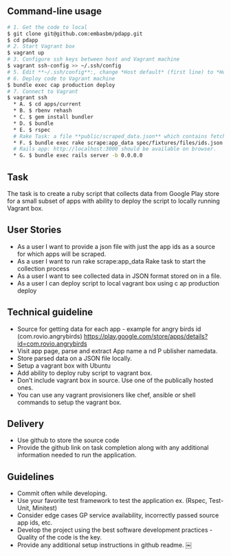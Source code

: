 ## Command-line usage

``` sh
# 1. Get the code to local
$ git clone git@github.com:embasbm/pdapp.git
$ cd pdapp
# 2. Start Vagrant box
$ vagrant up
# 3. Configure ssh keys between host and Vagrant machine
$ vagrant ssh-config >> ~/.ssh/config
# 5. Edit **~/.ssh/config**:, change *Host default* (first line) to *Host vagrant*
# 6. Deploy code to Vagrant machine
$ bundle exec cap production deploy
# 7. Connect to Vagrant
$ vagrant ssh
  * A. $ cd apps/current
  * B. $ rbenv rehash
  * C. $ gem install bundler
  * D. $ bundle
  * E. $ rspec
  # Rake Task: a file **public/scraped_data.json** which contains fetched data about apps.
  * F. $ bundle exec rake scrape:app_data spec/fixtures/files/ids.json
  # Rails app: http://localhost:3000 should be available on browser.
  * G. $ bundle exec rails server -b 0.0.0.0
```

## Task
The task is to create a ruby script that collects data from Google Play store for a small subset of apps with ability to deploy the script to locally running Vagrant box.

## User Stories
* As a user I want to provide a json file with just the app ids as a source for which apps will be scraped.
* As a user I want to run ​rake scrape:app_data​ Rake task to start the collection process
* As a user I want to see collected data in JSON format stored on in a file.
* As a user I can deploy script to local vagrant box using c​ ap production deploy

## Technical guideline
* Source for getting data for each app - example for angry birds id (com.rovio.angrybirds) https://play.google.com/store/apps/details?id=com.rovio.angrybirds
* Visit app page, parse and extract ​App name a​ nd P​ ublisher name​ data.
* Store parsed data on a JSON file locally.
* Setup a vagrant box with Ubuntu
* Add ability to deploy ruby script to vagrant box.
* Don’t include vagrant box in source. Use one of the publically hosted ones.
* You can use any vagrant provisioners like chef, ansible or shell commands to setup the vagrant box.

## Delivery
* Use github to store the source code
* Provide the github link on task completion along with any additional information needed to run the application.

## Guidelines
* Commit often while developing.
* Use your favorite test framework to test the application ex. (Rspec, Test-Unit, Minitest)
* Consider edge cases GP service availability, incorrectly passed source app ids, etc.
* Develop the project using the best software development practices - Quality of the code is the key.
* Provide any additional setup instructions in github readme.
￼
